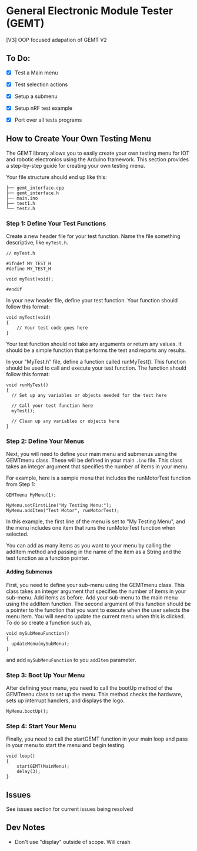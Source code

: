 # General Electronic Module Tester (GEMT)
[V3]
OOP focused adapation of GEMT V2

## To Do:
  - [X] Test a Main menu
  - [X] Test selection actions
  - [X] Setup a submenu
  - [X] Setup nRF test example
  - [X] Port over all tests programs



## How to Create Your Own Testing Menu

The GEMT library allows you to easily create your own testing menu for IOT and robotic electronics using the Arduino framework. This section provides a step-by-step guide for creating your own testing menu.

Your file structure should end up like this:
```
├── gemt_interface.cpp
├── gemt_interface.h
├── main.ino
├── test1.h
└── test2.h
```

### Step 1: Define Your Test Functions

Create a new header file for your test function. Name the file something descriptive, like ```myTest.h```.

```
// myTest.h

#ifndef MY_TEST_H
#define MY_TEST_H

void myTest(void);

#endif
```

In your new header file, define your test function. Your function should follow this format:
```
void myTest(void)
{
    // Your test code goes here
}
```
Your test function should not take any arguments or return any values. It should be a simple function that performs the test and reports any results.


In your "MyTest.h" file, define a function called runMyTest(). This function should be used to call and execute your test function. The function should follow this format:

```
void runMyTest()
{
  // Set up any variables or objects needed for the test here

  // Call your test function here
  myTest();

  // Clean up any variables or objects here
}
```

### Step 2: Define Your Menus

Next, you will need to define your main menu and submenus using the GEMTmenu class. These will be defined in your main `.ino` file. This class takes an integer argument that specifies the number of items in your menu.

For example, here is a sample menu that includes the runMotorTest function from Step 1:
```
GEMTmenu MyMenu(1);

MyMenu.setFirstLine("My Testing Menu:");
MyMenu.addItem("Test Motor", runMotorTest);
```

In this example, the first line of the menu is set to "My Testing Menu", and the menu includes one item that runs the runMotorTest function when selected.

You can add as many items as you want to your menu by calling the addItem method and passing in the name of the item as a String and the test function as a function pointer.

#### Adding Submenus

First, you need to define your sub-menu using the GEMTmenu class. This class takes an integer argument that specifies the number of items in your sub-menu.
Add items as before.
Add your sub-menu to the main menu using the addItem function. The second argument of this function should be a pointer to the function that you want to execute when the user selects the menu item. You will need to update the current menu when this is clicked. To do so create a function such as,
```
void mySubMenuFunction()
{
  updateMenu(mySubMenu);
}
```
and add `mySubMenuFunction` to you `addItem` parameter.

### Step 3: Boot Up Your Menu

After defining your menu, you need to call the bootUp method of the GEMTmenu class to set up the menu. This method checks the hardware, sets up interrupt handlers, and displays the logo.

```
MyMenu.bootUp();
```
### Step 4: Start Your Menu

Finally, you need to call the startGEMT function in your main loop and pass in your menu to start the menu and begin testing.

```
void loop()
{
    startGEMT(MainMenu);
    delay(3);
}
```

## Issues
See issues section for current issues being resolved

## Dev Notes
  - Don't use "display" outside of scope. Will crash
